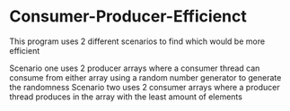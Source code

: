 # Consumer-Producer-Efficienct
This program uses 2 different scenarios to find which would be more efficient

Scenario one uses 2 producer arrays where a consumer thread can consume from either array using a random number generator to generate the randomness
Scenario two uses 2 consumer arrays where a producer thread produces in the array with the least amount of elements
